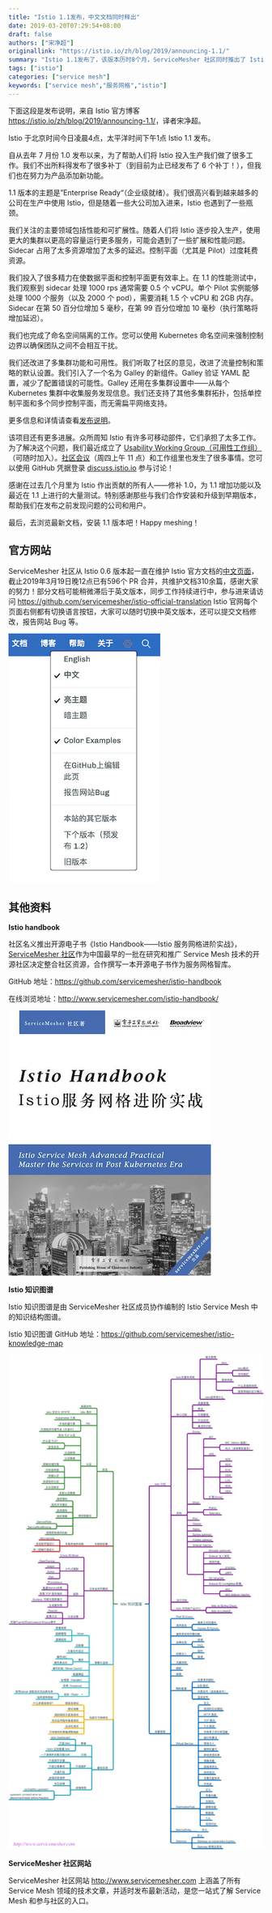 ```yaml
---
title: "Istio 1.1发布，中文文档同时释出"
date: 2019-03-20T07:29:54+08:00
draft: false
authors: ["宋净超"]
originallink: "https://istio.io/zh/blog/2019/announcing-1.1/"
summary: "Istio 1.1发布了，该版本历时8个月，ServiceMesher 社区同时推出了 Istio 中文文档。"
tags: ["istio"]
categories: ["service mesh"]
keywords: ["service mesh","服务网格","istio"]
---
```


下面这段是发布说明，来自 Istio 官方博客 <https://istio.io/zh/blog/2019/announcing-1.1/>，译者宋净超。

Istio 于北京时间今日凌晨4点，太平洋时间下午1点 Istio 1.1 发布。

自从去年 7 月份 1.0 发布以来，为了帮助人们将 Istio 投入生产我们做了很多工作。我们不出所料得发布了很多补丁（到目前为止已经发布了 6 个补丁！），但我们也在努力为产品添加新功能。

1.1 版本的主题是”Enterprise Ready“（企业级就绪）。我们很高兴看到越来越多的公司在生产中使用 Istio，但是随着一些大公司加入进来，Istio 也遇到了一些瓶颈。

我们关注的主要领域包括性能和可扩展性。随着人们将 Istio 逐步投入生产，使用更大的集群以更高的容量运行更多服务，可能会遇到了一些扩展和性能问题。Sidecar 占用了太多资源增加了太多的延迟。控制平面（尤其是 Pilot）过度耗费资源。

我们投入了很多精力在使数据平面和控制平面更有效率上。在 1.1 的性能测试中，我们观察到 sidecar 处理 1000 rps 通常需要 0.5 个 vCPU。单个 Pilot 实例能够处理 1000 个服务（以及 2000 个 pod），需要消耗 1.5 个 vCPU 和 2GB 内存。Sidecar 在第 50 百分位增加 5 毫秒，在第 99 百分位增加 10 毫秒（执行策略将增加延迟）。

我们也完成了命名空间隔离的工作。您可以使用 Kubernetes 命名空间来强制控制边界以确保团队之间不会相互干扰。

我们还改进了多集群功能和可用性。我们听取了社区的意见，改进了流量控制和策略的默认设置。我们引入了一个名为 Galley 的新组件。Galley 验证 YAML 配置，减少了配置错误的可能性。Galley 还用在多集群设置中——从每个 Kubernetes 集群中收集服务发现信息。我们还支持了其他多集群拓扑，包括单控制平面和多个同步控制平面，而无需扁平网络支持。

更多信息和详情请查看[发布说明](https://istio.io/about/notes/1.1/)。

该项目还有更多进展。众所周知 Istio 有许多可移动部件，它们承担了太多工作。为了解决这个问题，我们最近成立了 [Usability Working Group（可用性工作组）](https://github.com/istio/community/blob/master/WORKING-GROUPS.md#working-group-meetings)（可随时加入）。[社区会议](https://github.com/istio/community#community-meeting)（周四上午 11 点）和工作组里也发生了很多事情。您可以使用 GitHub 凭据登录 [discuss.istio.io](https://discuss.istio.io/) 参与讨论！

感谢在过去几个月里为 Istio 作出贡献的所有人——修补 1.0，为 1.1 增加功能以及最近在 1.1 上进行的大量测试。特别感谢那些与我们合作安装和升级到早期版本，帮助我们在发布之前发现问题的公司和用户。

最后，去浏览最新文档，安装 1.1 版本吧！Happy meshing！

## 官方网站

ServiceMesher 社区从 Istio 0.6 版本起一直在维护 Istio 官方文档的[中文页面](https://istio.io/zh)，截止2019年3月19日晚12点已有596个 PR 合并，共维护文档310余篇，感谢大家的努力！部分文档可能稍微滞后于英文版本，同步工作持续进行中，参与进来请访问 <https://github.com/servicemesher/istio-official-translation>
Istio 官网每个页面右侧都有切换语言按钮，大家可以随时切换中英文版本，还可以提交文档修改，报告网站 Bug 等。

![](006tKfTcly1g18w8xo3zzj308c0doq46.jpg)

## 其他资料

**Istio handbook**

社区名义推出开源电子书《Istio Handbook——Istio 服务网格进阶实战》，[ServiceMesher 社区](http://www.servicemesher.com/)作为中国最早的一批在研究和推广 Service Mesh 技术的开源社区决定整合社区资源，合作撰写一本开源电子书作为服务网格智库。

GitHub 地址：https://github.com/servicemesher/istio-handbook

在线浏览地址：http://www.servicemesher.com/istio-handbook/

![](006tKfTcly1g189bzuvkmj30b40ekabi.jpg)

**Istio 知识图谱**

Istio 知识图谱是由 ServiceMesher 社区成员协作编制的 Istio Service Mesh 中的知识结构图谱。

Istio 知识图谱 GitHub 地址：https://github.com/servicemesher/istio-knowledge-map

![](006tKfTcly1g189g1c52lj30u01m4kjl.jpg)

**ServiceMesher 社区网站**

ServiceMesher 社区网站 http://www.servicemesher.com 上涵盖了所有 Service Mesh 领域的技术文章，并适时发布最新活动，是您一站式了解 Service Mesh 和参与社区的入口。
